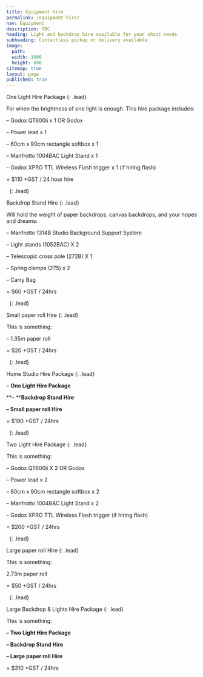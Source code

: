 ```yaml
---
title: Equipment hire
permalink: /equipment-hire/
nav: Equipment
description: TBC
heading: Light and backdrop hire available for your shoot needs
subheading: Contactless pickup or delivery available.
image:
  path:
  width: 1600
  height: 600
sitemap: true
layout: page
published: true
---
```


One Light Hire Package
{: .lead}

For when the brightness of one light is enough. This hire package includes:

– Godox QT600ii x 1 OR Godox&nbsp;

– Power lead x 1

– 60cm x 90cm rectangle softbox x 1

– Manfrotto 1004BAC Light Stand x 1

– Godox XPRO TTL Wireless Flash trigger x 1 (if hiring flash)

\= $110 +GST / 24 hour hire

&nbsp;
{: .lead}

Backdrop Stand Hire
{: .lead}

Will hold the weight of paper backdrops, canvas backdrops, and your hopes and dreams:

– Manfrotto 1314B Studio Background Support System

– Light stands (1052BAC) X 2

– Telescopic cross pole (272B) X 1

– Spring clamps (275) x 2

– Carry Bag

\= $60 +GST / 24hrs

&nbsp;
{: .lead}

Small paper roll Hire
{: .lead}

This is something:

– 1.35m paper roll

\= $20 +GST / 24hrs

&nbsp;
{: .lead}

Home Studio Hire Package
{: .lead}

–&nbsp;**One Light Hire Package**

**–&nbsp;****Backdrop Stand Hire**

**– Small paper roll Hire**

\= $190 +GST / 24hrs

&nbsp;
{: .lead}

Two Light Hire Package
{: .lead}

This is something:

– Godox QT600ii X 2 OR Godox

– Power lead x 2

– 60cm x 90cm rectangle softbox x 2

– Manfrotto 1004BAC Light Stand x 2

– Godox XPRO TTL Wireless Flash trigger (if hiring flash)

\= $200 +GST / 24hrs

&nbsp;
{: .lead}

Large paper roll Hire
{: .lead}

This is something:

2\.73m paper roll

\= $50 +GST / 24hrs

&nbsp;
{: .lead}

Large Backdrop & Lights Hire Package
{: .lead}

This is something:

**– Two Light Hire Package**

**– Backdrop Stand Hire**

**– Large paper roll Hire**

\= $310 +GST / 24hrs
